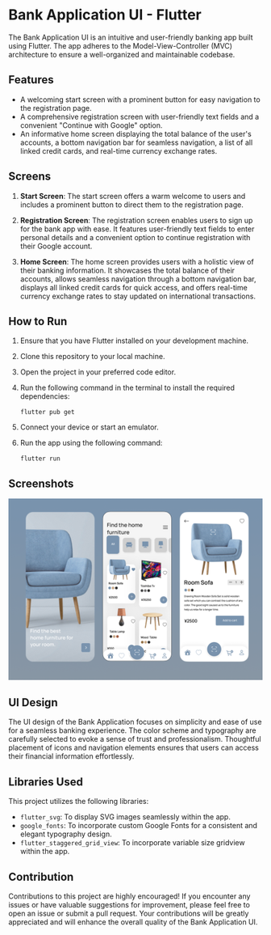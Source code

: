 # Bank Application UI - Flutter

The Bank Application UI is an intuitive and user-friendly banking app built using Flutter. The app adheres to the Model-View-Controller (MVC) architecture to ensure a well-organized and maintainable codebase.

## Features

- A welcoming start screen with a prominent button for easy navigation to the registration page.
- A comprehensive registration screen with user-friendly text fields and a convenient "Continue with Google" option.
- An informative home screen displaying the total balance of the user's accounts, a bottom navigation bar for seamless navigation, a list of all linked credit cards, and real-time currency exchange rates.

## Screens

1. **Start Screen**: The start screen offers a warm welcome to users and includes a prominent button to direct them to the registration page.

2. **Registration Screen**: The registration screen enables users to sign up for the bank app with ease. It features user-friendly text fields to enter personal details and a convenient option to continue registration with their Google account.

3. **Home Screen**: The home screen provides users with a holistic view of their banking information. It showcases the total balance of their accounts, allows seamless navigation through a bottom navigation bar, displays all linked credit cards for quick access, and offers real-time currency exchange rates to stay updated on international transactions.

## How to Run

1. Ensure that you have Flutter installed on your development machine.

2. Clone this repository to your local machine.

3. Open the project in your preferred code editor.

4. Run the following command in the terminal to install the required dependencies:
   ```
   flutter pub get
   ```

5. Connect your device or start an emulator.

6. Run the app using the following command:
   ```
   flutter run
   ```

## Screenshots

![The Bank Application](UI/cover.png)

## UI Design

The UI design of the Bank Application focuses on simplicity and ease of use for a seamless banking experience. The color scheme and typography are carefully selected to evoke a sense of trust and professionalism. Thoughtful placement of icons and navigation elements ensures that users can access their financial information effortlessly.

## Libraries Used

This project utilizes the following libraries:

- `flutter_svg`: To display SVG images seamlessly within the app.
- `google_fonts`: To incorporate custom Google Fonts for a consistent and elegant typography design.
- `flutter_staggered_grid_view`: To incorporate variable size gridview within the app.

## Contribution

Contributions to this project are highly encouraged! If you encounter any issues or have valuable suggestions for improvement, please feel free to open an issue or submit a pull request. Your contributions will be greatly appreciated and will enhance the overall quality of the Bank Application UI.

